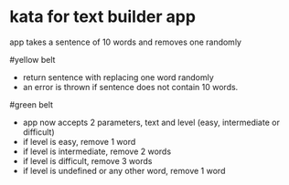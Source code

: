# kata for text builder app

app takes a sentence of 10 words and removes one randomly

#yellow belt
- return sentence with <gap> replacing one word randomly
- an error is thrown if sentence does not contain 10 words.

#green belt
- app now accepts 2 parameters, text and level (easy, intermediate or difficult)
- if level is easy, remove 1 word
- if level is intermediate, remove 2 words
- if level is difficult, remove 3 words
- if level is undefined or any other word, remove 1 word
